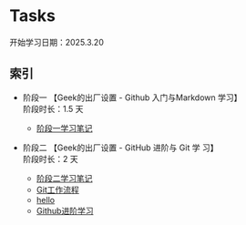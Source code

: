 # Tasks
开始学习日期：2025.3.20
## 索引 
+ 阶段一 【Geek的出厂设置 - Github 入门与Markdown 学习】  
阶段时长：1.5 天
  - [阶段一学习笔记](<阶段一学习笔记.md>)  

+ 阶段二 【Geek的出厂设置 - GitHub 进阶与 Git 学
习】  
阶段时长：2 天  
  - [阶段二学习笔记](<阶段二学习笔记.md>)  
  - [Git工作流程](<Git工作流程.md>)
  - [hello](<hello.md>)
  - [Github进阶学习](<Github进阶学习笔记.md>)